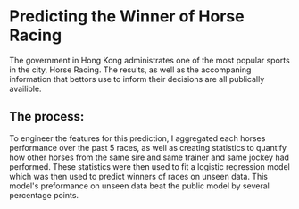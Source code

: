 # Predicting the Winner of Horse Racing
The government in Hong Kong administrates one of the most popular sports in the city, Horse Racing.  The results, as well as the accompaning information that bettors use to inform their decisions are all publically availible.  

## The process:
To engineer the features for this prediction, I aggregated each horses performance over the past 5 races, as well as creating statistics to quantify how other horses from the same sire and same trainer and same jockey had performed.  These statistics were then used to fit a logistic regression model which was then used to predict winners of races on unseen data.  This model's preformance on unseen data beat the public model by several percentage points.  
